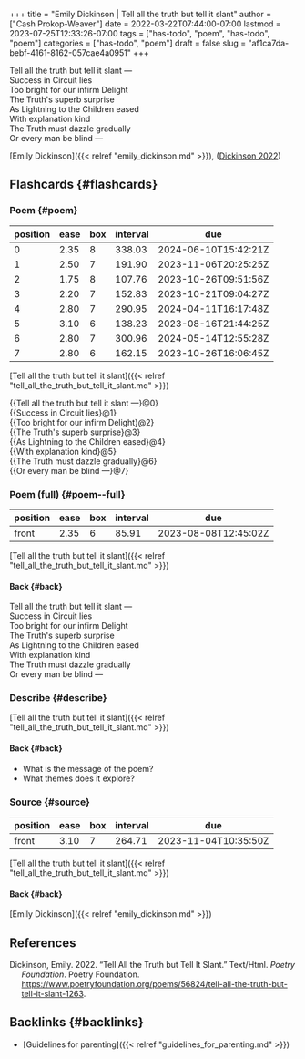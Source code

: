 +++
title = "Emily Dickinson | Tell all the truth but tell it slant"
author = ["Cash Prokop-Weaver"]
date = 2022-03-22T07:44:00-07:00
lastmod = 2023-07-25T12:33:26-07:00
tags = ["has-todo", "poem", "has-todo", "poem"]
categories = ["has-todo", "poem"]
draft = false
slug = "af1ca7da-bebf-4161-8162-057cae4a0951"
+++

<div class="verse">

Tell all the truth but tell it slant —<br />
Success in Circuit lies<br />
Too bright for our infirm Delight<br />
The Truth's superb surprise<br />
As Lightning to the Children eased<br />
With explanation kind<br />
The Truth must dazzle gradually<br />
Or every man be blind —<br />

</div>

[Emily Dickinson]({{< relref "emily_dickinson.md" >}}), (<a href="#citeproc_bib_item_1">Dickinson 2022</a>)


## Flashcards {#flashcards}


### Poem {#poem}

| position | ease | box | interval | due                  |
|----------|------|-----|----------|----------------------|
| 0        | 2.35 | 8   | 338.03   | 2024-06-10T15:42:21Z |
| 1        | 2.50 | 7   | 191.90   | 2023-11-06T20:25:25Z |
| 2        | 1.75 | 8   | 107.76   | 2023-10-26T09:51:56Z |
| 3        | 2.20 | 7   | 152.83   | 2023-10-21T09:04:27Z |
| 4        | 2.80 | 7   | 290.95   | 2024-04-11T16:17:48Z |
| 5        | 3.10 | 6   | 138.23   | 2023-08-16T21:44:25Z |
| 6        | 2.80 | 7   | 300.96   | 2024-05-14T12:55:28Z |
| 7        | 2.80 | 6   | 162.15   | 2023-10-26T16:06:45Z |

[Tell all the truth but tell it slant]({{< relref "tell_all_the_truth_but_tell_it_slant.md" >}})

<div class="verse">

{{Tell all the truth but tell it slant —}@0}<br />
{{Success in Circuit lies}@1}<br />
{{Too bright for our infirm Delight}@2}<br />
{{The Truth's superb surprise}@3}<br />
{{As Lightning to the Children eased}@4}<br />
{{With explanation kind}@5}<br />
{{The Truth must dazzle gradually}@6}<br />
{{Or every man be blind —}@7}<br />

</div>


### Poem (full) {#poem--full}

| position | ease | box | interval | due                  |
|----------|------|-----|----------|----------------------|
| front    | 2.35 | 6   | 85.91    | 2023-08-08T12:45:02Z |

[Tell all the truth but tell it slant]({{< relref "tell_all_the_truth_but_tell_it_slant.md" >}})


#### Back {#back}

<div class="verse">

Tell all the truth but tell it slant —<br />
Success in Circuit lies<br />
Too bright for our infirm Delight<br />
The Truth's superb surprise<br />
As Lightning to the Children eased<br />
With explanation kind<br />
The Truth must dazzle gradually<br />
Or every man be blind —<br />

</div>


### Describe {#describe}

[Tell all the truth but tell it slant]({{< relref "tell_all_the_truth_but_tell_it_slant.md" >}})


#### Back {#back}

-   What is the message of the poem?
-   What themes does it explore?


### Source {#source}

| position | ease | box | interval | due                  |
|----------|------|-----|----------|----------------------|
| front    | 3.10 | 7   | 264.71   | 2023-11-04T10:35:50Z |

[Tell all the truth but tell it slant]({{< relref "tell_all_the_truth_but_tell_it_slant.md" >}})


#### Back {#back}

[Emily Dickinson]({{< relref "emily_dickinson.md" >}})

## References

<style>.csl-entry{text-indent: -1.5em; margin-left: 1.5em;}</style><div class="csl-bib-body">
  <div class="csl-entry"><a id="citeproc_bib_item_1"></a>Dickinson, Emily. 2022. “Tell All the Truth but Tell It Slant.” Text/Html. <i>Poetry Foundation</i>. Poetry Foundation. <a href="https://www.poetryfoundation.org/poems/56824/tell-all-the-truth-but-tell-it-slant-1263">https://www.poetryfoundation.org/poems/56824/tell-all-the-truth-but-tell-it-slant-1263</a>.</div>
</div>


## Backlinks {#backlinks}

-   [Guidelines for parenting]({{< relref "guidelines_for_parenting.md" >}})
